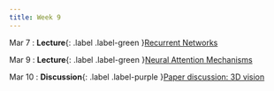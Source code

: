 ```yaml
---
title: Week 9
---
```


Mar 7
: **Lecture**{: .label .label-green }[Recurrent Networks](#)
  <!-- : [3.1](#), [2.2](#), [2.3](#) -->

Mar 9
: **Lecture**{: .label .label-green }[Neural Attention Mechanisms](#)
  <!-- : [Solution](#) -->

Mar 10
: **Discussion**{: .label .label-purple }[Paper discussion: 3D vision](#)
